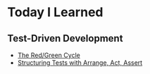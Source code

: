 # Today I Learned

## Test-Driven Development
- [The Red/Green Cycle](The-Red-Green-Cycle.md) 
- [Structuring Tests with Arrange, Act, Assert](Arrange-Act-Assert.md)